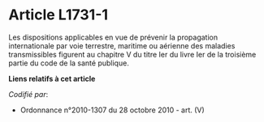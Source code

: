 # Article L1731-1

Les dispositions applicables en vue de prévenir la propagation internationale par voie terrestre, maritime ou aérienne des
maladies transmissibles figurent au chapitre V du titre Ier du livre Ier de la troisième partie du code de la santé publique.

**Liens relatifs à cet article**

_Codifié par_:

  - Ordonnance n°2010-1307 du 28 octobre 2010 - art. (V)
